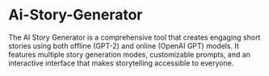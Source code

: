 # Ai-Story-Generator
The AI Story Generator is a comprehensive tool that creates engaging short stories using both offline (GPT-2) and online (OpenAI GPT) models. It features multiple story generation modes, customizable prompts, and an interactive interface that makes storytelling accessible to everyone.

